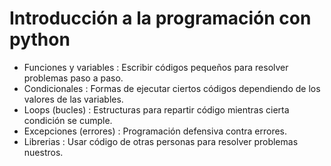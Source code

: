 # Introducción a la programación con python

- Funciones y variables : Escribir códigos pequeños para resolver problemas paso a paso.
- Condicionales : Formas de ejecutar ciertos códigos dependiendo de los valores de las variables.
- Loops (bucles) : Estructuras para repartir código mientras cierta condición se cumple.
- Excepciones (errores) : Programación defensiva contra errores.
- Librerias : Usar código de otras personas para resolver problemas nuestros.
